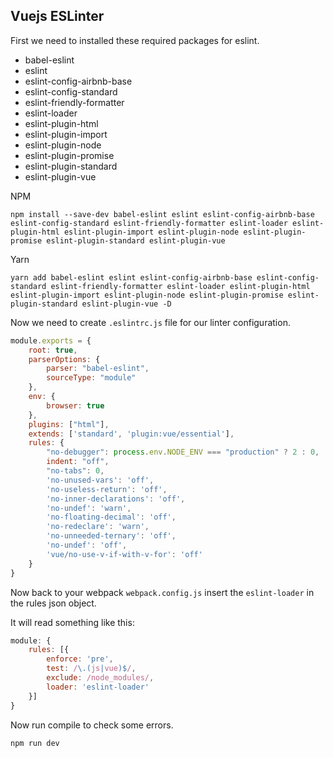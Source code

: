 ## Vuejs ESLinter

First we need to installed these required packages for eslint.

- babel-eslint
- eslint
- eslint-config-airbnb-base
- eslint-config-standard
- eslint-friendly-formatter
- eslint-loader
- eslint-plugin-html
- eslint-plugin-import
- eslint-plugin-node
- eslint-plugin-promise
- eslint-plugin-standard
- eslint-plugin-vue

NPM
```
npm install --save-dev babel-eslint eslint eslint-config-airbnb-base eslint-config-standard eslint-friendly-formatter eslint-loader eslint-plugin-html eslint-plugin-import eslint-plugin-node eslint-plugin-promise eslint-plugin-standard eslint-plugin-vue

```

Yarn
```
yarn add babel-eslint eslint eslint-config-airbnb-base eslint-config-standard eslint-friendly-formatter eslint-loader eslint-plugin-html eslint-plugin-import eslint-plugin-node eslint-plugin-promise eslint-plugin-standard eslint-plugin-vue -D
```

Now we need to create `.eslintrc.js` file for our linter configuration.

```javascript
module.exports = {
    root: true,
    parserOptions: {
        parser: "babel-eslint",
        sourceType: "module"
    },
    env: {
        browser: true
    },
    plugins: ["html"],
    extends: ['standard', 'plugin:vue/essential'],
    rules: {
        "no-debugger": process.env.NODE_ENV === "production" ? 2 : 0,
        indent: "off",
        "no-tabs": 0,
        'no-unused-vars': 'off',
        'no-useless-return': 'off',
        'no-inner-declarations': 'off',
        'no-undef': 'warn',
        'no-floating-decimal': 'off',
        'no-redeclare': 'warn',
        'no-unneeded-ternary': 'off',
        'no-undef': 'off',
        'vue/no-use-v-if-with-v-for': 'off'
    }
}
```

Now back to your webpack `webpack.config.js` insert the `eslint-loader` in the rules json object.

It will read something like this:

```javascript
module: {
	rules: [{
		enforce: 'pre',
		test: /\.(js|vue)$/,
		exclude: /node_modules/,
		loader: 'eslint-loader'
	}]
}
```

Now run compile to check some errors.

```
npm run dev
```